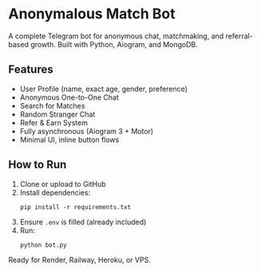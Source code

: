 # Anonymalous Match Bot

A complete Telegram bot for anonymous chat, matchmaking, and referral-based growth. Built with Python, Aiogram, and MongoDB.

## Features
- User Profile (name, exact age, gender, preference)
- Anonymous One-to-One Chat
- Search for Matches
- Random Stranger Chat
- Refer & Earn System
- Fully asynchronous (Aiogram 3 + Motor)
- Minimal UI, inline button flows

## How to Run
1. Clone or upload to GitHub
2. Install dependencies:
   ```
   pip install -r requirements.txt
   ```
3. Ensure `.env` is filled (already included)
4. Run:
   ```
   python bot.py
   ```

Ready for Render, Railway, Heroku, or VPS.
